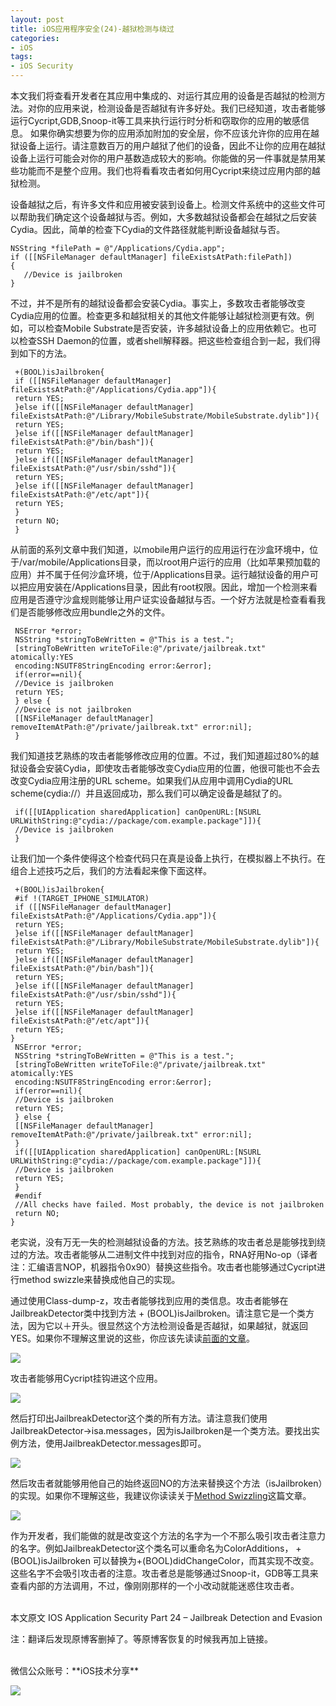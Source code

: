 ```yaml
---
layout: post  
title: iOS应用程序安全(24)-越狱检测与绕过  
categories:  
- iOS  
tags:    
- iOS Security
---   
```



本文我们将查看开发者在其应用中集成的、对运行其应用的设备是否越狱的检测方法。对你的应用来说，检测设备是否越狱有许多好处。我们已经知道，攻击者能够运行Cycript,GDB,Snoop-it等工具来执行运行时分析和窃取你的应用的敏感信息。 如果你确实想要为你的应用添加附加的安全层，你不应该允许你的应用在越狱设备上运行。请注意数百万的用户越狱了他们的设备，因此不让你的应用在越狱设备上运行可能会对你的用户基数造成较大的影响。你能做的另一件事就是禁用某些功能而不是整个应用。我们也将看看攻击者如何用Cycript来绕过应用内部的越狱检测。


设备越狱之后，有许多文件和应用被安装到设备上。检测文件系统中的这些文件可以帮助我们确定这个设备越狱与否。例如，大多数越狱设备都会在越狱之后安装Cydia。因此，简单的检查下Cydia的文件路径就能判断设备越狱与否。



	NSString *filePath = @"/Applications/Cydia.app";
	if ([[NSFileManager defaultManager] fileExistsAtPath:filePath])
	{
	   //Device is jailbroken
	}


不过，并不是所有的越狱设备都会安装Cydia。事实上，多数攻击者能够改变Cydia应用的位置。检查更多和越狱相关的其他文件能够让越狱检测更有效。例如，可以检查Mobile Substrate是否安装，许多越狱设备上的应用依赖它。也可以检查SSH Daemon的位置，或者shell解释器。把这些检查组合到一起，我们得到如下的方法。


	 +(BOOL)isJailbroken{
	 if ([[NSFileManager defaultManager] fileExistsAtPath:@"/Applications/Cydia.app"]){
	 return YES;
	 }else if([[NSFileManager defaultManager] fileExistsAtPath:@"/Library/MobileSubstrate/MobileSubstrate.dylib"]){
	 return YES;
	 }else if([[NSFileManager defaultManager] fileExistsAtPath:@"/bin/bash"]){
	 return YES;
	 }else if([[NSFileManager defaultManager] fileExistsAtPath:@"/usr/sbin/sshd"]){
	 return YES;
	 }else if([[NSFileManager defaultManager] fileExistsAtPath:@"/etc/apt"]){
	 return YES;
	 }
	 return NO;
	 }


从前面的系列文章中我们知道，以mobile用户运行的应用运行在沙盒环境中，位于/var/mobile/Applications目录，而以root用户运行的应用（比如苹果预加载的应用）并不属于任何沙盒环境，位于/Applications目录。运行越狱设备的用户可以把应用安装在/Applications目录，因此有root权限。因此，增加一个检测来看应用是否遵守沙盒规则能够让用户证实设备越狱与否。一个好方法就是检查看看我们是否能够修改应用bundle之外的文件。



	 NSError *error;
	 NSString *stringToBeWritten = @"This is a test.";
	 [stringToBeWritten writeToFile:@"/private/jailbreak.txt" atomically:YES
	 encoding:NSUTF8StringEncoding error:&error];
	 if(error==nil){
	 //Device is jailbroken
	 return YES;
	 } else {
	 //Device is not jailbroken
	 [[NSFileManager defaultManager] removeItemAtPath:@"/private/jailbreak.txt" error:nil];
	 }


我们知道技艺熟练的攻击者能够修改应用的位置。不过，我们知道超过80%的越狱设备会安装Cydia，即使攻击者能够改变Cydia应用的位置，他很可能也不会去改变Cydia应用注册的URL scheme。如果我们从应用中调用Cydia的URL scheme(cydia://）并且返回成功，那么我们可以确定设备是越狱了的。


	 if([[UIApplication sharedApplication] canOpenURL:[NSURL URLWithString:@"cydia://package/com.example.package"]]){
	 //Device is jailbroken
	 }


让我们加一个条件使得这个检查代码只在真是设备上执行，在模拟器上不执行。在组合上述技巧之后，我们的方法看起来像下面这样。


	 +(BOOL)isJailbroken{
	 #if !(TARGET_IPHONE_SIMULATOR)
	 if ([[NSFileManager defaultManager] fileExistsAtPath:@"/Applications/Cydia.app"]){
	 return YES;
	 }else if([[NSFileManager defaultManager] fileExistsAtPath:@"/Library/MobileSubstrate/MobileSubstrate.dylib"]){
	 return YES;
	 }else if([[NSFileManager defaultManager] fileExistsAtPath:@"/bin/bash"]){
	 return YES;
	 }else if([[NSFileManager defaultManager] fileExistsAtPath:@"/usr/sbin/sshd"]){
	 return YES;
	 }else if([[NSFileManager defaultManager] fileExistsAtPath:@"/etc/apt"]){
	 return YES;
    }
	 NSError *error;
	 NSString *stringToBeWritten = @"This is a test.";
	 [stringToBeWritten writeToFile:@"/private/jailbreak.txt" atomically:YES
	 encoding:NSUTF8StringEncoding error:&error];
	 if(error==nil){
	 //Device is jailbroken
	 return YES;
	 } else {
	 [[NSFileManager defaultManager] removeItemAtPath:@"/private/jailbreak.txt" error:nil];
	 }
	 if([[UIApplication sharedApplication] canOpenURL:[NSURL URLWithString:@"cydia://package/com.example.package"]]){
	 //Device is jailbroken
	 return YES;
	 }
	 #endif
	 //All checks have failed. Most probably, the device is not jailbroken
	 return NO;
    }


老实说，没有万无一失的检测越狱设备的方法。技艺熟练的攻击者总是能够找到绕过的方法。攻击者能够从二进制文件中找到对应的指令，RNA好用No-op（译者注：汇编语言NOP，机器指令0x90）替换这些指令。攻击者也能够通过Cycript进行method swizzle来替换成他自己的实现。

通过使用Class-dump-z，攻击者能够找到应用的类信息。攻击者能够在JailbreakDetector类中找到方法 + (BOOL)isJailbroken。请注意它是一个类方法，因为它以＋开头。很显然这个方法检测设备是否越狱，如果越狱，就返回YES。如果你不理解这里说的这些，你应该先读读[前面的文章][1]。


![](http://resources.infosecinstitute.com/wp-content/uploads/112513_1713_IOSApplicat1.png)


攻击者能够用Cycript挂钩进这个应用。

![](http://resources.infosecinstitute.com/wp-content/uploads/112513_1713_IOSApplicat2.png)


然后打印出JailbreakDetector这个类的所有方法。请注意我们使用JailbreakDetector->isa.messages，因为isJailbroken是一个类方法。要找出实例方法，使用JailbreakDetector.messages即可。


![](http://resources.infosecinstitute.com/wp-content/uploads/112513_1713_IOSApplicat3.png)


然后攻击者就能够用他自己的始终返回NO的方法来替换这个方法（isJailbroken）的实现。如果你不理解这些，我建议你读读关于[Method Swizzling][2]这篇文章。


![](http://resources.infosecinstitute.com/wp-content/uploads/112513_1713_IOSApplicat4.png)


作为开发者，我们能做的就是改变这个方法的名字为一个不那么吸引攻击者注意力的名字。例如JailbreakDetector这个类名可以重命名为ColorAdditions， +(BOOL)isJailbroken 可以替换为+(BOOL)didChangeColor，而其实现不改变。这些名字不会吸引攻击者的注意。攻击者总是能够通过Snoop-it，GDB等工具来查看内部的方法调用，不过，像刚刚那样的一个小改动就能迷惑住攻击者。




 <br/>
本文原文 IOS Application Security Part 24 – Jailbreak Detection and Evasion

注：翻译后发现原博客删掉了。等原博客恢复的时候我再加上链接。

<br>
微信公众账号：**iOS技术分享**

![](http://farm3.staticflickr.com/2826/10855679484_56b7429bd6.jpg)


[1]:http://wufawei.com/2013/11/ios-application-security-summary/ 

[2]:http://wufawei.com/2013/11/ios-application-security-8/ 
[3]:http://resources.infosecinstitute.com/ios-application-security-part-23-jailbreak-detection-evasion/ 




